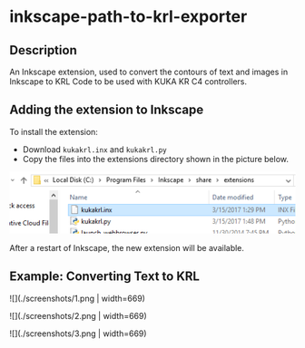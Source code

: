 # inkscape-path-to-krl-exporter

## Description
An Inkscape extension, used to convert the contours of text and images in Inkscape to KRL Code to be used with KUKA KR C4 controllers.


## Adding the extension to Inkscape
To install the extension:
* Download `kukakrl.inx` and `kukakrl.py`
* Copy the files into the extensions directory shown in the picture below.

![c:\Program Files\Inkscape\share\extensions](./screenshots/0.png)

After a restart of Inkscape, the new extension will be available.


## Example: Converting Text to KRL

![](./screenshots/1.png | width=669)

![](./screenshots/2.png | width=669)

![](./screenshots/3.png | width=669)